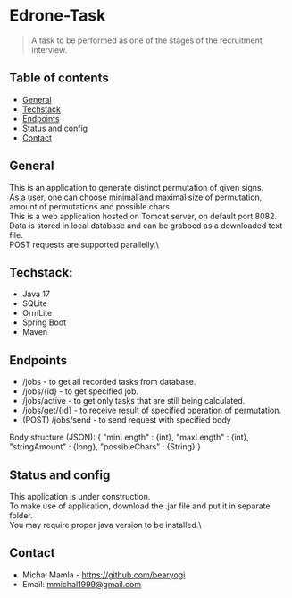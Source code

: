 # Edrone-Task
>A task to be performed as one of the stages of the recruitment interview.

## Table of contents
* [General](#general)
* [Techstack](#techstack)
* [Endpoints](#endpoints)
* [Status and config](#Status)
* [Contact](#Contact)

## General
This is an application to generate distinct permutation of given signs. \
As a user, one can choose minimal and maximal size of permutation, amount of permutations and possible chars. \
This is a web application hosted on Tomcat server, on default port 8082.\
Data is stored in local database and can be grabbed as a downloaded text file.\
POST requests are supported parallelly.\


## Techstack:
- Java 17
- SQLite
- OrmLite
- Spring Boot
- Maven

## Endpoints
* /jobs - to get all recorded tasks from database.
* /jobs/{id} - to get specified job.
* /jobs/active - to get only tasks that are still being calculated.
* /jobs/get/{id} - to receive result of specified operation of permutation.
* (POST) /jobs/send - to send request with specified body

Body structure (JSON):
{
    "minLength" : {int},
    "maxLength" : {int},
    "stringAmount" : {long},
    "possibleChars" : {String}
}


## Status and config
This application is under construction.\
To make use of application, download the .jar file and put it in separate folder.\
You may require proper java version to be installed.\

## Contact

- Michał Mamla - https://github.com/bearyogi
- Email: mmichal1999@gmail.com
